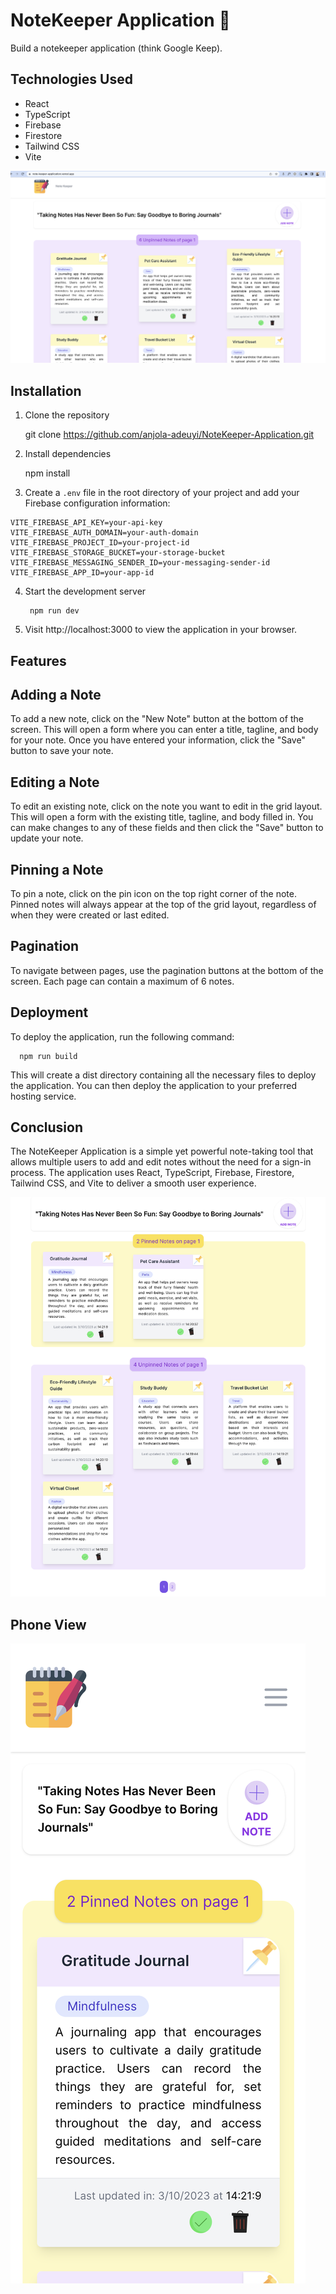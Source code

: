 # NoteKeeper Application 📝

Build a notekeeper application (think Google Keep).

## Technologies Used
- React
- TypeScript
- Firebase
- Firestore
- Tailwind CSS
- Vite

[![Notes Cover](./src/assets/notes-cover.png)](https://note-keeper-application.vercel.app/)

## Installation
1. Clone the repository

      git clone https://github.com/anjola-adeuyi/NoteKeeper-Application.git


2. Install dependencies

      npm install

3. Create a `.env` file in the root directory of your project and add your Firebase configuration information:

```
VITE_FIREBASE_API_KEY=your-api-key
VITE_FIREBASE_AUTH_DOMAIN=your-auth-domain
VITE_FIREBASE_PROJECT_ID=your-project-id
VITE_FIREBASE_STORAGE_BUCKET=your-storage-bucket
VITE_FIREBASE_MESSAGING_SENDER_ID=your-messaging-sender-id
VITE_FIREBASE_APP_ID=your-app-id
```


4. Start the development server

        npm run dev

5. Visit http://localhost:3000 to view the application in your browser.


## Features
**Adding a Note**
  -
To add a new note, click on the "New Note" button at the bottom of the screen. This will open a form where you can enter a title, tagline, and body for your note. Once you have entered your information, click the "Save" button to save your note.

**Editing a Note**
  -
To edit an existing note, click on the note you want to edit in the grid layout. This will open a form with the existing title, tagline, and body filled in. You can make changes to any of these fields and then click the "Save" button to update your note.

**Pinning a Note**
  -
To pin a note, click on the pin icon on the top right corner of the note. Pinned notes will always appear at the top of the grid layout, regardless of when they were created or last edited.

**Pagination**
  -
To navigate between pages, use the pagination buttons at the bottom of the screen. Each page can contain a maximum of 6 notes.

**Deployment**
  -
To deploy the application, run the following command:

      npm run build

This will create a dist directory containing all the necessary files to deploy the application. You can then deploy the application to your preferred hosting service.

**Conclusion**
  -
The NoteKeeper Application is a simple yet powerful note-taking tool that allows multiple users to add and edit notes without the need for a sign-in process. The application uses React, TypeScript, Firebase, Firestore, Tailwind CSS, and Vite to deliver a smooth user experience.


![Notes Cover](./src/assets/notes-cover-pin.png)

**Phone View**
  -

![Notes Cover](./src/assets/notes-cover-phone.png)
